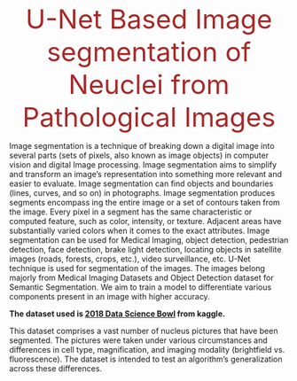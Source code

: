 <p align = center><font size = 10 color = brown>U-Net Based Image segmentation of Neuclei from Pathological Images</font></p>

Image segmentation is a technique of breaking down a digital image into several parts (sets of pixels, also known as image objects) in computer vision and digital Image processing. 
Image segmentation aims to simplify and transform an image’s representation into something more relevant and easier to evaluate. 
Image segmentation can find objects and boundaries (lines, curves, and so on) in photographs. Image segmentation produces segments encompass ing the entire image or a set of contours taken from the image. 
Every pixel in a segment has the same characteristic or computed feature, such as color, intensity, or texture. Adjacent areas have substantially varied colors when it comes to the exact attributes. Image segmentation can be used for Medical Imaging, object detection, pedestrian detection, face detection, brake light detection, locating objects in satellite images (roads, forests, crops, etc.), video surveillance, etc. 
U-Net technique is used for segmentation of the images. The images belong majorly from Medical Imaging Datasets and Object Detection dataset for Semantic Segmentation. We aim to train a model to differentiate various components present in an image with higher accuracy.

**The dataset used is [2018 Data Science Bowl](https://www.kaggle.com/c/data-science-bowl-2018) from kaggle.**

This dataset comprises a vast number of nucleus pictures that have been segmented. The pictures were taken under various circumstances and differences in cell type, magnification, and imaging modality (brightfield vs. fluorescence). The dataset is intended to test an algorithm’s generalization across these differences.